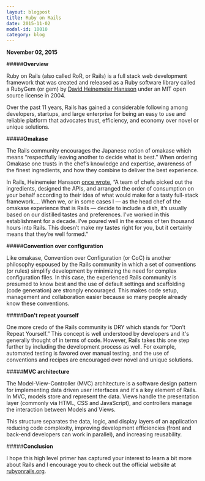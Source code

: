 ```yaml
---
layout: blogpost
title: Ruby on Rails
date: 2015-11-02
modal-id: 10010
category: blog
---
```


**November 02, 2015**


#####**Overview**



Ruby on Rails (also called RoR, or Rails) is a full stack web development framework that was created and released as a Ruby software library called a RubyGem (or gem) by <a href = "http://david.heinemeierhansson.com/">David Heinemeier Hansson</a> under an MIT open source license in 2004.

Over the past 11 years, Rails has gained a considerable following among developers, startups, and large enterprise for being an easy to use and reliable platform that advocates trust, efficiency, and economy over novel or unique solutions.

#####**Omakase**

The Rails community encourages the Japanese notion of omakase which means “respectfully leaving another to decide what is best.” When ordering Omakase one trusts in the chef’s knowledge and expertise, awareness of the finest ingredients, and how they combine to deliver the best experience.

In Rails, Heinemeier Hansson <a href = "http://david.heinemeierhansson.com/2012/rails-is-omakase.html">once wrote</a>, “A team of chefs picked out the ingredients, designed the APIs, and arranged the order of consumption on your behalf according to their idea of what would make for a tasty full-stack framework…. When we, or in some cases I — as the head chef of the omakase experience that is Rails — decide to include a dish, it’s usually based on our distilled tastes and preferences. I’ve worked in this establishment for a decade. I’ve poured well in the excess of ten thousand hours into Rails. This doesn’t make my tastes right for you, but it certainly means that they’re well formed.”

#####**Convention over configuration**

Like omakase, Convention over Configuration (or CoC) is another philosophy espoused by the Rails community in which a set of conventions (or rules) simplify development by minimizing the need for complex configuration files. In this case, the experienced Rails community is presumed to know best and the use of default settings and scaffolding (code generation) are strongly encouraged. This makes code setup, management and collaboration easier because so many people already know these conventions.

#####**Don't repeat yourself**

One more credo of the Rails community is DRY which stands for “Don’t Repeat Yourself.” This concept is well understood by developers and it's generally thought of in terms of code. However, Rails takes this one step further by including the development process as well. For example, automated testing is favored over manual testing, and the use of conventions and recipes are encouraged over novel and unique solutions.

#####**MVC architecture**

The Model-View-Controller (MVC) architecture is a software design pattern for implementing data driven user interfaces and it's a key element of Rails. In MVC, models store and represent the data. Views handle the presentation layer (commonly via HTML, CSS and JavaScript), and controllers manage the interaction between Models and Views.

This structure separates the data, logic, and display layers of an application reducing code complexity, improving development efficiencies (front and back-end developers can work in parallel), and increasing reusability.

#####**Conclusion**

I hope this high level primer has captured your interest to learn a bit more about Rails and I encourage you to check out the official website at <a href = "http://rubyonrails.org/">rubyonrails.org</a>.
